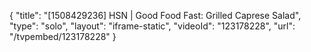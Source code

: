 {
    "title": "[1508429236] HSN | Good Food Fast: Grilled Caprese Salad",
    "type": "solo",
    "layout": "iframe-static",
    "videoId": "123178228",
    "url": "\/tvpembed\/123178228"
}
